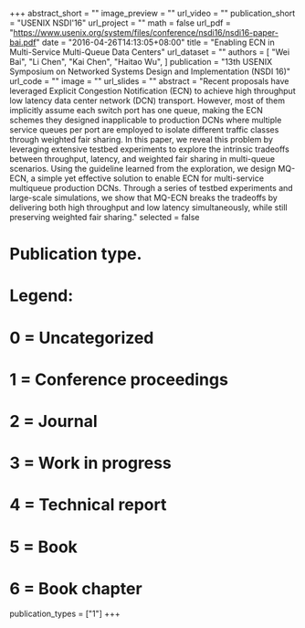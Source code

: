 +++
abstract_short = ""
image_preview = ""
url_video = ""
publication_short = "USENIX NSDI'16"
url_project = ""
math = false
url_pdf = "https://www.usenix.org/system/files/conference/nsdi16/nsdi16-paper-bai.pdf"
date = "2016-04-26T14:13:05+08:00"
title = "Enabling ECN in Multi-Service Multi-Queue Data Centers"
url_dataset = ""
authors = [
  "Wei Bai", "Li Chen", "Kai Chen", "Haitao Wu",
]
publication = "13th USENIX Symposium on Networked Systems Design and Implementation (NSDI 16)"
url_code = ""
image = ""
url_slides = ""
abstract = "Recent proposals have leveraged Explicit Congestion Notification (ECN) to achieve high throughput low latency data center network (DCN) transport. However, most of them implicitly assume each switch port has one queue, making the ECN schemes they designed inapplicable to production DCNs where multiple service queues per port are employed to isolate different traffic classes through weighted fair sharing. In this paper, we reveal this problem by leveraging extensive testbed experiments to explore the intrinsic tradeoffs between throughput, latency, and weighted fair sharing in multi-queue scenarios. Using the guideline learned from the exploration, we design MQ-ECN, a simple yet effective solution to enable ECN for multi-service multiqueue production DCNs. Through a series of testbed experiments and large-scale simulations, we show that MQ-ECN breaks the tradeoffs by delivering both high throughput and low latency simultaneously, while still preserving weighted fair sharing."
selected = false
# Publication type.
# Legend:
# 0 = Uncategorized
# 1 = Conference proceedings
# 2 = Journal
# 3 = Work in progress
# 4 = Technical report
# 5 = Book
# 6 = Book chapter
publication_types = ["1"]
+++
